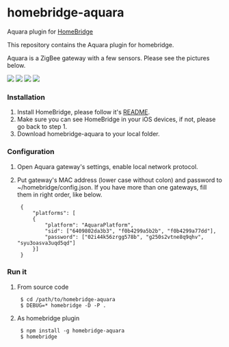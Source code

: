 # homebridge-aquara
Aquara plugin for [HomeBridge](https://github.com/nfarina/homebridge)

This repository contains the Aquara plugin for homebridge.

Aquara is a ZigBee gateway with a few sensors. Please see the pictures below.

![](http://i1.mifile.cn/a1/T19eL_Bvhv1RXrhCrK!200x200.jpg)
![](http://i1.mifile.cn/a1/T1bFJ_B4Jv1RXrhCrK!200x200.jpg)
![](http://i1.mifile.cn/a1/T1zXZgBQLT1RXrhCrK!200x200.jpg)
![](http://i1.mifile.cn/a1/T1xKYgBQhv1R4cSCrK!200x200.png)


### Installation
1. Install HomeBridge, please follow it's [README](https://github.com/nfarina/homebridge/blob/master/README.md).
2. Make sure you can see HomeBridge in your iOS devices, if not, please go back to step 1.
3. Download homebridge-aquara to your local folder.

### Configuration
1. Open Aquara gateway's settings, enable local network protocol.
2. Put gateway's MAC address (lower case without colon) and password to ~/homebridge/config.json. If you have more than one gateways, fill them in right order, like below.


        {
            "platforms": [
            {
                "platform": "AquaraPlatform",
                "sid": ["6409802da3b3", "f0b4299a5b2b", "f0b4299a77dd"],
                "password": ["02i44k56zrgg578b", "g250s2vtne8q9qhv", "syu3oasva3uqd5qd"]
            }]
        }

### Run it
1. From source code


        $ cd /path/to/homebridge-aquara
        $ DEBUG=* homebridge -D -P .

2. As homebridge plugin


        $ npm install -g homebridge-aquara
        $ homebridge
